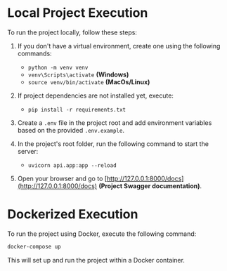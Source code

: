 # Local Project Execution

To run the project locally, follow these steps:

1. If you don't have a virtual environment, create one using the following commands:
   - `python -m venv venv`
   - `venv\Scripts\activate` **(Windows)**
   - `source venv/bin/activate` **(MacOs/Linux)**

2. If project dependencies are not installed yet, execute:
   - `pip install -r requirements.txt`

3. Create a `.env` file in the project root and add environment variables based on the provided `.env.example`.

4. In the project's root folder, run the following command to start the server:
   - `uvicorn api.app:app --reload`

5. Open your browser and go to [http://127.0.0.1:8000/docs](http://127.0.0.1:8000/docs) **(Project Swagger documentation)**.

# Dockerized Execution

To run the project using Docker, execute the following command:

```bash
docker-compose up
```
This will set up and run the project within a Docker container.
